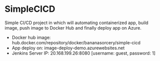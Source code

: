 # SimpleCICD
Simple CI/CD project in which will automating containerized app, build image, push image to Docker Hub and finally deploy app on Azure.

- Docker hub image: hub.docker.com/repository/docker/bananasorcery/simple-cicd
- App deploy on: image-deploy-demo.azurewebsites.net
- Jenkins Server IP: 20.168.199.26:8080 [username: guest, password: 1]
